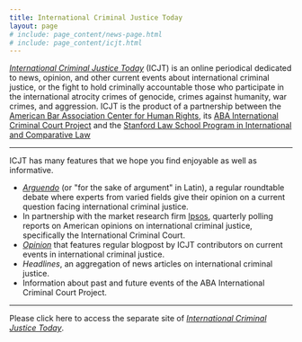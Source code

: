 ```yaml
---
title: International Criminal Justice Today
layout: page
# include: page_content/news-page.html
# include: page_content/icjt.html
---
```

[*International Criminal Justice Today*](http://www.international-criminal-justice-today.org) (ICJT) is an online periodical dedicated to news, opinion, and other current events about international criminal justice, or the fight to hold criminally accountable those who participate in the international atrocity crimes of genocide, crimes against humanity, war crimes, and aggression. ICJT is the product of a partnership between the [American Bar Association Center for Human Rights](http://www.americanbar.org/groups/human_rights.html), its [ABA International Criminal Court Project](http://www.aba-icc.org) and the [Stanford Law School Program in International and Comparative Law](https://www.law.stanford.edu/areas-of-interest/international-and-comparative-law)

---

ICJT has many features that we hope you find enjoyable as well as informative.


-  [*Arguendo*](http://www.international-criminal-justice-today.org/arguendo/) (or "for 	 the sake of argument" in Latin), a regular roundtable debate where experts from 	  	  varied fields give their opinion on a current question facing international criminal 	   justice.
-  In partnership with the market research firm [Ipsos](http://www.ipsos-na.com/),  	 	 quarterly polling reports on American opinions on international criminal justice, 		specifically the International Criminal Court.
-  [*Opinion*](http://www.international-criminal-justice-today.org/opinion/) that  	 features regular blogpost by ICJT contributors on current events in   	 international criminal justice.
-  *Headlines*, an aggregation of news articles on international criminal justice.
-  Information about past and future events of the ABA International Criminal Court 		Project.

---

Please click here to access the separate site of [_International Criminal Justice Today_](http://www.international-criminal-justice-today.org).
